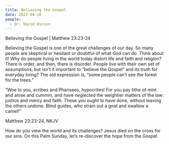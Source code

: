 ```yaml
---
title: Believing the Gospel
date: 2022-04-10
people:
  - Dr. David Hinson
---
```


Believing the Gospel |  Matthew 23:23-24

Believing the Gospel is one of the great challenges of our day. So many people are skeptical or hesitant or doubtful of what God can do. Think about it! Why do people living in the world today distort life and faith and religion? There is order, and then, there is disorder. People live with their own set of assumptions, but isn’t it important to “believe the Gospel” and its truth for everyday living? The old expression is, “some people can’t see the forest for the trees.”  

“Woe to you, scribes and Pharisees, hypocrites! For you pay tithe of mint and anise and cummin, and have neglected the weightier matters of the law: justice and mercy and faith. These you ought to have done, without leaving the others undone. Blind guides, who strain out a gnat and swallow a camel!”

Matthew 23:23-24, NKJV

How do you view the world and its challenges? Jesus died on the cross for our sins. On this Palm Sunday, let’s re-discover the hope from the Gospel.